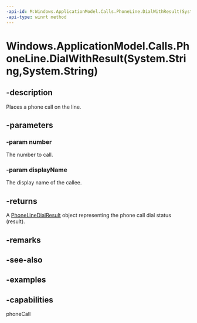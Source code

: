 ```yaml
---
-api-id: M:Windows.ApplicationModel.Calls.PhoneLine.DialWithResult(System.String,System.String)
-api-type: winrt method
---
```


# Windows.ApplicationModel.Calls.PhoneLine.DialWithResult(System.String,System.String)

<!--
public Windows.ApplicationModel.Calls.PhoneLineDialResult DialWithResult (string number, string displayName);
-->

## -description

Places a phone call on the line.

## -parameters

### -param number

The number to call.

### -param displayName

The display name of the callee.

## -returns

A [PhoneLineDialResult](phonelinedialresult.md) object representing the phone call dial status (result).

## -remarks

## -see-also

## -examples

## -capabilities
phoneCall
